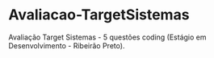 # Avaliacao-TargetSistemas
 Avaliação Target Sistemas - 5 questões coding (Estágio em Desenvolvimento - Ribeirão Preto).
